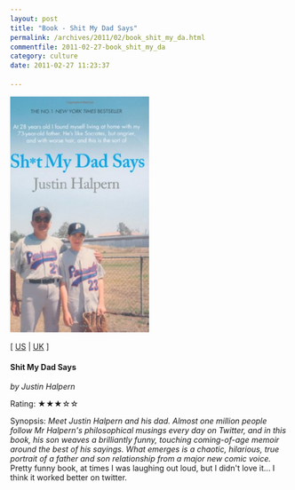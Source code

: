 ```yaml
---
layout: post
title: "Book - Shit My Dad Says"
permalink: /archives/2011/02/book_shit_my_da.html
commentfile: 2011-02-27-book_shit_my_da
category: culture
date: 2011-02-27 11:23:37

---
```


<img class="photo right" src="/assets/images/0752227408.jpg" width="250" alt="Shit My Dad Says cover" />

\[ [US](http://www.amazon.com/o/asin/0752227408) | [UK](http://www.amazon.co.uk/o/asin/0752227408) \]

#### Shit My Dad Says

<em>by Justin Halpern</em>

Rating: ★★★☆☆

<div class="book_synopsis">
Synopsis: <em>Meet Justin Halpern and his dad. Almost one million people follow Mr Halpern's philosophical musings every day on Twitter, and in this book, his son weaves a brilliantly funny, touching coming-of-age memoir around the best of his sayings. What emerges is a chaotic, hilarious, true portrait of a father and son relationship from a major new comic voice.</em>

</div>
Pretty funny book, at times I was laughing out loud, but I didn't love it... I think it worked better on twitter.
